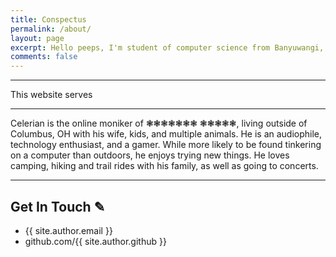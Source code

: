 ```yaml
---
title: Conspectus
permalink: /about/
layout: page
excerpt: Hello peeps, I'm student of computer science from Banyuwangi, living in Jogjakarta. This blog for documentation about my programming journey, running on jekyll, hosting on netlify and using my own simple theme.
comments: false
---
```

***

This website serves 

***

Celerian is the online moniker of ❃❃❃❃❃❃❃ ❃❃❃❃❃, living outside of Columbus, OH with his wife, kids, and multiple animals. He is an audiophile, technology enthusiast, and a gamer. While more likely to be found tinkering on a computer than outdoors, he enjoys trying new things. He loves camping, hiking and trail rides with his family, as well as going to concerts.

***

## Get In Touch ✎

- {{ site.author.email }}
- github.com/{{ site.author.github }}
